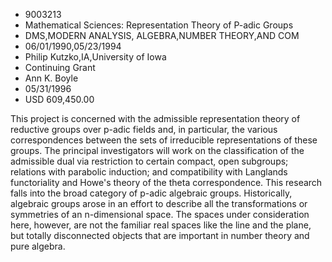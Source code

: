 
* 9003213
* Mathematical Sciences: Representation Theory of P-adic Groups
* DMS,MODERN ANALYSIS, ALGEBRA,NUMBER THEORY,AND COM
* 06/01/1990,05/23/1994
* Philip Kutzko,IA,University of Iowa
* Continuing Grant
* Ann K. Boyle
* 05/31/1996
* USD 609,450.00

This project is concerned with the admissible representation theory of
reductive groups over p-adic fields and, in particular, the various
correspondences between the sets of irreducible representations of these groups.
The principal investigators will work on the classification of the admissible
dual via restriction to certain compact, open subgroups; relations with
parabolic induction; and compatibility with Langlands functoriality and Howe's
theory of the theta correspondence. This research falls into the broad category
of p-adic algebraic groups. Historically, algebraic groups arose in an effort to
describe all the transformations or symmetries of an n-dimensional space. The
spaces under consideration here, however, are not the familiar real spaces like
the line and the plane, but totally disconnected objects that are important in
number theory and pure algebra.
